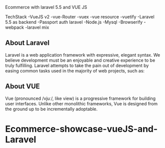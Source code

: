 Ecommerce with laravel 5.5 and VUE JS

TechStack
  -VueJS v2
  -vue-Router 
  -vuex
  -vue resource
  -vuetify
  -Laravel 5.5 as backend
  -Passport auth laravel
  -Node.js
  -Mysql
  -Browserify
  -webpack
  -laravel mix

## About Laravel

Laravel is a web application framework with expressive, elegant syntax. We believe development must be an enjoyable and creative experience to be truly fulfilling. Laravel attempts to take the pain out of development by easing common tasks used in the majority of web projects, such as:


## About VUE
Vue (pronounced /vjuː/, like view) is a progressive framework for building user interfaces. Unlike other monolithic frameworks, Vue is designed from the ground up to be incrementally adoptable. 
# Ecommerce-showcase-vueJS-and-Laravel
